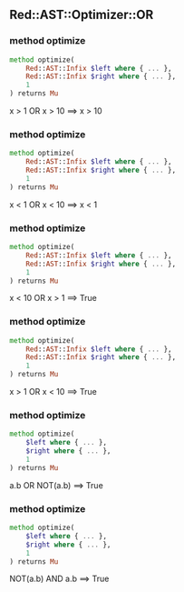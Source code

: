 Red::AST::Optimizer::OR
-----------------------

### method optimize

```raku
method optimize(
    Red::AST::Infix $left where { ... },
    Red::AST::Infix $right where { ... },
    1
) returns Mu
```

x > 1 OR x > 10 ==> x > 10

### method optimize

```raku
method optimize(
    Red::AST::Infix $left where { ... },
    Red::AST::Infix $right where { ... },
    1
) returns Mu
```

x < 1 OR x < 10 ==> x < 1

### method optimize

```raku
method optimize(
    Red::AST::Infix $left where { ... },
    Red::AST::Infix $right where { ... },
    1
) returns Mu
```

x < 10 OR x > 1 ==> True

### method optimize

```raku
method optimize(
    Red::AST::Infix $left where { ... },
    Red::AST::Infix $right where { ... },
    1
) returns Mu
```

x > 1 OR x < 10 ==> True

### method optimize

```raku
method optimize(
    $left where { ... },
    $right where { ... },
    1
) returns Mu
```

a.b OR NOT(a.b) ==> True

### method optimize

```raku
method optimize(
    $left where { ... },
    $right where { ... },
    1
) returns Mu
```

NOT(a.b) AND a.b ==> True

